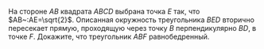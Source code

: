 На стороне $AB$ квадрата $ABCD$ выбрана точка $E$ так, что $AB~:AE=\sqrt{2}$. Описанная окружность треугольника $BED$ вторично пересекает прямую, проходящую через точку $B$ перпендикулярно $BD$, в точке $F$. Докажите, что треугольник $ABF$ равнобедренный.